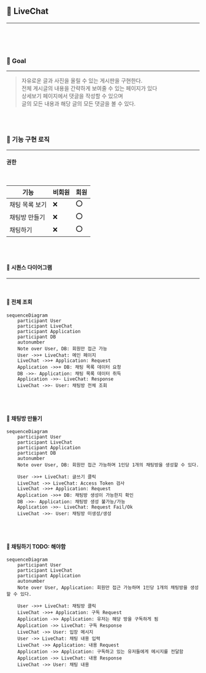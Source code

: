 ## 📱 LiveChat

---

<br>
<br>
<br>

### 🚀 Goal

---

> 자유로운 글과 사진을 올릴 수 있는 게시판을 구현한다.<br>
> 전체 게시글의 내용을 간략하게 보여줄 수 있는 페이지가 있다<br>
> 상세보기 페이지에서 댓글을 작성할 수 있으며<br>
> 글의 모든 내용과 해당 글의 모든 댓글을 볼 수 있다.<br>

<br>
<br>

### 🎯 기능 구현 로직

---

#### 권한

<br>

| 기능       | 비회원 | 회원  |
|----------|-----|-----|
| 채팅 목록 보기 | ❌️  | ⭕️  |
| 채팅방 만들기  | ❌   | ⭕️  |
| 채팅하기     | ❌   | ⭕️  |

<br>
<br>

#### 🎈 시퀀스 다이어그램

---

<br>

#### 🎯 전체 조회

```mermaid
sequenceDiagram
    participant User
    participant LiveChat
    participant Application
    participant DB
    autonumber
    Note over User, DB: 회원만 접근 가능
    User ->>+ LiveChat: 메인 페이지
    LiveChat ->>+ Application: Request
    Application ->>+ DB: 채팅 목록 데이터 요청
    DB ->>- Application: 채팅 목록 데이터 취득
    Application ->>- LiveChat: Response
    LiveChat ->>- User: 채팅방 전체 조회
```

<br>
<br>

#### 🎯 채팅방 만들기

```mermaid
sequenceDiagram
    participant User
    participant LiveChat
    participant Application
    participant DB
    autonumber
    Note over User, DB: 회원만 접근 가능하며 1인당 1개의 채팅방을 생성할 수 있다.

    User ->>+ LiveChat: 글쓰기 클릭
    LiveChat ->> LiveChat: Access Token 검사
    LiveChat ->>+ Application: Request
    Application ->>+ DB: 채팅방 생성이 가능한지 확인
    DB ->>- Application: 채팅방 생성 불가능/가능
    Application ->>- LiveChat: Request Fail/Ok
    LiveChat ->>- User: 채팅방 미생성/생성
```

<br>
<br>

#### 🎯 채팅하기 TODO: 해야함

```mermaid
sequenceDiagram
    participant User
    participant LiveChat
    participant Application
    autonumber
    Note over User, Application: 회원만 접근 가능하며 1인당 1개의 채팅방을 생성할 수 있다.

    User ->>+ LiveChat: 채팅방 클릭
    LiveChat ->>+ Application: 구독 Request
    Application ->> Application: 유저는 해당 방을 구독하게 됨
    Application ->> LiveChat: 구독 Response
    LiveChat ->> User: 입장 메시지
    User ->> LiveChat: 채팅 내용 입력
    LiveChat ->> Application: 내용 Request
    Application ->> Application: 구독하고 있는 유저들에게 메시지를 전달함
    Application ->> LiveChat: 내용 Response
    LiveChat ->> User: 채팅 내용
```